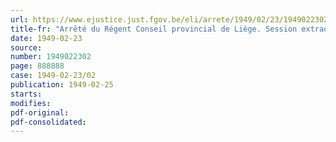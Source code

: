 ```yaml
---
url: https://www.ejustice.just.fgov.be/eli/arrete/1949/02/23/1949022302/justel
title-fr: "Arrêté du Régent Conseil provincial de Liège. Session extraordinaire. Convocation"
date: 1949-02-23
source:
number: 1949022302
page: 888888
case: 1949-02-23/02
publication: 1949-02-25
starts:
modifies:
pdf-original:
pdf-consolidated:
---
```


